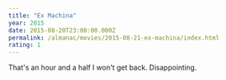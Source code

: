 ```yaml
---
title: "Ex Machina"
year: 2015
date: 2015-08-20T23:00:00.000Z
permalink: /almanac/movies/2015-08-21-ex-machina/index.html
rating: 1
---
```


That's an hour and a half I won't get back. Disappointing.
